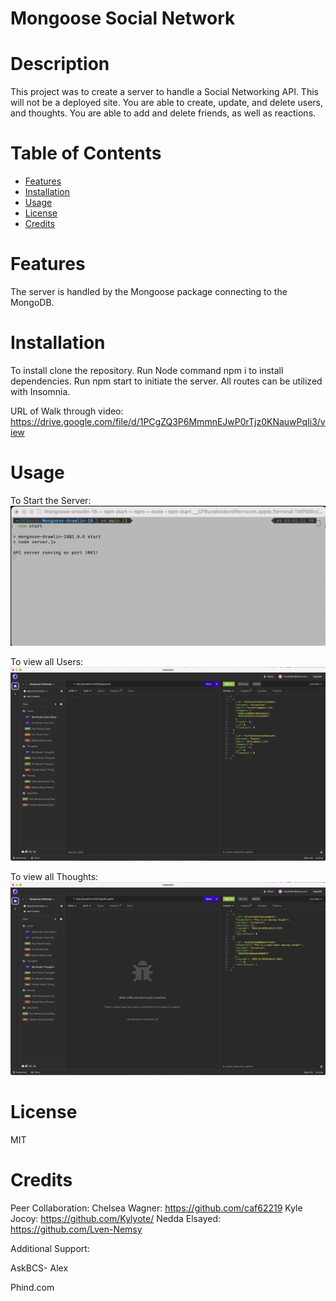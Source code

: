 # Mongoose Social Network

# Description
This project was to create a server to handle a Social Networking API. This will not be a deployed site. You are able to create, update, and delete users, and thoughts. You are able to add and delete friends, as well as reactions.

# Table of Contents
- [Features](#features)
- [Installation](#installation)
- [Usage](#usage)
- [License](#license)
- [Credits](#credits)

# Features
The server is handled by the Mongoose package connecting to the MongoDB.

# Installation

To install clone the repository. Run Node command npm i to install dependencies. Run npm start to initiate the server. All routes can be utilized with Insomnia.


URL of Walk through video: https://drive.google.com/file/d/1PCgZQ3P6MmmnEJwP0rTjz0KNauwPqIi3/view

# Usage

To Start the Server:
![Start Server](<images/Screenshot 2023-10-20 at 2.03.07 PM.png>)

To view all Users:
![View All Users](<images/Screenshot 2023-10-20 at 2.04.14 PM.png>)

To view all Thoughts:
![View All Thoughts](<images/Screenshot 2023-10-20 at 2.04.36 PM.png>)

# License
MIT


# Credits
Peer Collaboration:
Chelsea Wagner: https://github.com/caf62219
Kyle Jocoy: https://github.com/Kylyote/
Nedda Elsayed: https://github.com/Lven-Nemsy

Additional Support:

AskBCS- Alex

Phind.com